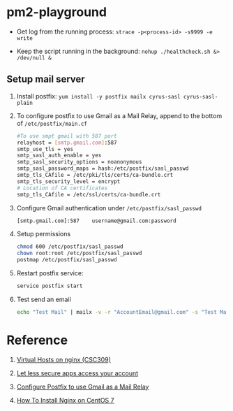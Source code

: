 # pm2-playground

<!-- - Crontab config: `* * * * * /root/pm2-playground/healthcheck.sh >> /tmp/crontab.log ` -->

- Get log from the running process: `strace -p<process-id> -s9999 -e write`


- Keep the script running in the background: `nohup ./healthcheck.sh &> /dev/null &`


## Setup mail server


1. Install postfix: `yum install -y postfix mailx cyrus-sasl cyrus-sasl-plain`

2. To configure postfix to use Gmail as a Mail Relay, append to the bottom of `/etc/postfix/main.cf`

    ``` bash
    #To use smpt gmail with 587 port
    relayhost = [smtp.gmail.com]:587
    smtp_use_tls = yes
    smtp_sasl_auth_enable = yes
    smtp_sasl_security_options = noanonymous
    smtp_sasl_password_maps = hash:/etc/postfix/sasl_passwd
    smtp_tls_CAfile = /etc/pki/tls/certs/ca-bundle.crt
    smtp_tls_security_level = encrypt
    # Location of CA certificates
    smtp_tls_CAfile = /etc/ssl/certs/ca-bundle.crt
    ```

3. Configure Gmail authentication under `/etc/postfix/sasl_passwd`

    ``` bash
    [smtp.gmail.com]:587    username@gmail.com:password
    ```
    
4. Setup permissions

    ``` bash
    chmod 600 /etc/postfix/sasl_passwd
    chown root:root /etc/postfix/sasl_passwd
    postmap /etc/postfix/sasl_passwd
    ```

5. Restart postfix service:

    ``` bash
    service postfix start
    ```

6. Test send an email

    ``` bash
    echo "Test Mail" | mailx -v -r "AccountEmail@gmail.com" -s "Test Mail 01" anotherAcount@gmail.com
    ```



# Reference

1. [Virtual Hosts on nginx (CSC309)](https://gist.github.com/soheilhy/8b94347ff8336d971ad0)

2. [Let less secure apps access your account](https://support.google.com/accounts/answer/6010255?p=lsa_blocked&hl=en&visit_id=636768468433298627-748476569&rd=1)

3. [Configure Postfix to use Gmail as a Mail Relay](https://www.huuphan.com/2018/04/configure-postfix-to-use-gmail-as-mail.html)

4. [How To Install Nginx on CentOS 7](https://www.digitalocean.com/community/tutorials/how-to-install-nginx-on-centos-7)

